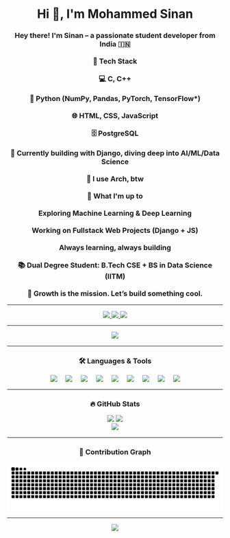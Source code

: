 <h1 align="center">Hi 👋, I'm Mohammed Sinan</h1>

<h3 align="center">
Hey there! I'm Sinan – a passionate student developer from India 🇮🇳<br><br>
🚀 Tech Stack<br><br>
💻 C, C++<br><br>
🐍 Python (NumPy, Pandas, PyTorch, TensorFlow*)<br><br>
🌐 HTML, CSS, JavaScript<br><br>
🗄️ PostgreSQL<br><br>
🧠 Currently building with Django, diving deep into AI/ML/Data Science<br><br>
🐧 I use Arch, btw<br><br>
🎯 What I'm up to<br><br>
Exploring Machine Learning & Deep Learning<br><br>
Working on Fullstack Web Projects (Django + JS)<br><br>
Always learning, always building<br><br>
📚 Dual Degree Student: B.Tech CSE + BS in Data Science (IITM)<br><br>
🌱 Growth is the mission. Let’s build something cool.
</h3>

---

<div align="center">
  <a href="https://www.instagram.com/c__n.a.n/" target="_blank">
    <img src="https://img.shields.io/static/v1?message=Instagram&logo=instagram&label=&color=E4405F&logoColor=white&labelColor=&style=for-the-badge" height="25" />
  </a>
  <a href="https://www.youtube.com/@therealPSYBORG" target="_blank">
    <img src="https://img.shields.io/static/v1?message=YouTube&logo=youtube&label=&color=FF0000&logoColor=white&labelColor=&style=for-the-badge" height="25" />
  </a>
  <a href="https://www.linkedin.com/in/mohammed-sinan-6527b3320/" target="_blank">
    <img src="https://img.shields.io/static/v1?message=LinkedIn&logo=linkedin&label=&color=0077B5&logoColor=white&labelColor=&style=for-the-badge" height="25" />
  </a>
</div>

---

<div align="center">
  <img src="https://user-images.githubusercontent.com/74038190/212284087-bbe7e430-757e-4901-90bf-4cd2ce3e1852.gif" height="150" />
</div>

---

<h3 align="center">🛠️ Languages & Tools</h3>

<div align="center">
  <img src="https://cdn.jsdelivr.net/gh/devicons/devicon/icons/python/python-original.svg" height="40" />
  <img width="12" />
  <img src="https://cdn.jsdelivr.net/gh/devicons/devicon/icons/c/c-original.svg" height="40" />
  <img width="12" />
  <img src="https://cdn.jsdelivr.net/gh/devicons/devicon/icons/cplusplus/cplusplus-original.svg" height="40" />
  <img width="12" />
  <img src="https://cdn.jsdelivr.net/gh/devicons/devicon/icons/html5/html5-original.svg" height="40" />
  <img width="12" />
  <img src="https://cdn.jsdelivr.net/gh/devicons/devicon/icons/css3/css3-original.svg" height="40" />
  <img width="12" />
  <img src="https://cdn.jsdelivr.net/gh/devicons/devicon/icons/javascript/javascript-original.svg" height="40" />
  <img width="12" />
  <img src="https://cdn.jsdelivr.net/gh/devicons/devicon/icons/postgresql/postgresql-original.svg" height="40" />
  <img width="12" />
  <img src="https://cdn.jsdelivr.net/gh/devicons/devicon/icons/django/django-plain.svg" height="40" />
  <img width="12" />
  <img src="https://skillicons.dev/icons?i=git,github,vscode" height="40" />
</div>

---

<h3 align="center">🔥 GitHub Stats</h3>

<div align="center">
  <img src="https://github-readme-stats.vercel.app/api?username=m-cnan&hide_title=false&hide_rank=false&show_icons=true&include_all_commits=true&count_private=true&disable_animations=false&theme=tokyonight&locale=en&hide_border=false" height="180" />
  <img src="https://github-readme-stats.vercel.app/api/top-langs?username=m-cnan&locale=en&hide_title=false&layout=compact&card_width=320&langs_count=6&theme=tokyonight&hide_border=false" height="180" />
</div>

<div align="center">
  <img src="https://streak-stats.demolab.com?user=m-cnan&locale=en&mode=daily&theme=tokyonight&hide_border=false&border_radius=5&order=3" height="200" />
</div>

---

<h3 align="center">🐍 Contribution Graph</h3>

<div align="center">
  <img src="https://raw.githubusercontent.com/m-cnan/m-cnan/output/snake.svg" alt="Snake animation" />
</div>

---

<div align="center">
  <img src="https://visitor-badge.laobi.icu/badge?page_id=m-cnan.m-cnan&left_color=black&left_text=Views" />
</div>
